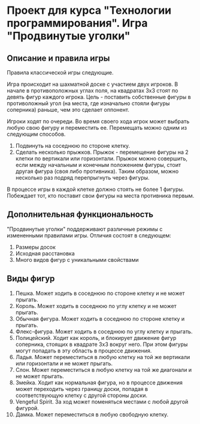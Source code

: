 **Проект для курса "Технологии программирования". Игра "Продвинутые уголки"**
==========

Описание и правила игры
----------

Правила классической игры следующие.

Игра происходит на шахматной доске с участием двух игроков. В начале в противоположных углах поля, на квадратах 3x3 стоят по девять фигур каждого игрока. Цель - поставить собственные фигуры в противоложный угол (на места, где изначально стояли фигуры соперника) раньше, чем это сделает оппонент. 

Игроки ходят по очереди. Во время своего хода игрок может выбрать любую свою фигуру и переместить ее.
Перемещать можно одним из следующим способов.

1. Подвинуть на соседнюю по стороне клетку.
2. Сделать несколько прыжков. Прыжок - перемещение фигуры на 2 клетки по вертикали или горизонтали. Прыжок можно совершить, если между начальным и конечным положением фигуры, стоит другая фигура (своя либо противника). Таким образом, можно несколько раз подряд перепрыгнуть через фигуры.

В процессе игры в каждой клетке должно стоять не более 1 фигуры. Побеждает тот, кто поставит свои фигуры на места противника первым.

Дополнительная функциональность
----------

"Продвинутые уголки" поддерживают различные режимы с измененными правилами игры. Отличия состоят в следующем:

1. Размеры досок
2. Исходная расстановка
3. Много видов фигур с уникальными свойствами

Виды фигур
----------

1. Пешка. Может ходить в соседнюю по стороне клетку и не может прыгать.
2. Король. Может ходить в соседнюю по углу клетку и не может прыгать.
3. Обычная фигура. Может ходить в соседнюю по стороне клетку и прыгать.
4. Флекс-фигура. Может ходить в соседнюю по углу клетку и прыгать.
5. Полицейский. Ходит как король, и блокирует движение фигур соперника, стоящих в квадрате 3x3 вокруг него. При этом фигуры могут попадать в эту область в процессе движения.
6. Ладья. Может переместиться в любую клетку на той же вертикали или горизонтали и не может прыгать.
7. Слон. Может переместиться в любую клетку на той же диагонали и не может прыгать.
8. Змейка. Ходит как нормальная фигура, но в процессе движения может переходить через границу доски, попадая в соответствующую клетку с другой стороны доски.
9. Vengeful Spirit. За ход может поменяться местами с любой другой фигурой.
10. Дамка. Может переместиться в любую свободную клетку.

